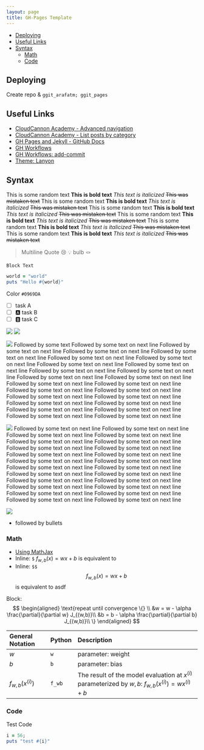 ```yaml
---
layout: page
title: GH-Pages Template 
---
```


<!-- vim-markdown-toc GFM -->

* [Deploying](#deploying)
* [Useful Links](#useful-links)
* [Syntax](#syntax)
  * [Math](#math)
  * [Code](#code)

<!-- vim-markdown-toc -->

## Deploying

Create repo & `ggit_arafatm; ggit_pages`

## Useful Links

- [CloudCannon Academy - Advanced navigation](https://learn.cloudcannon.com/jekyll/advanced-navigation/)
- [CloudCannon Academy - List posts by category](https://learn.cloudcannon.com/jekyll/list-posts-by-category/)
- [GH Pages and Jekyll - GitHub Docs](https://docs.github.com/en/pages/setting-up-a-github-pages-site-with-jekyll/about-github-pages-and-jekyll)
- [GH Workflows ](https://docs.github.com/en/actions/using-workflows/workflow-syntax-for-github-actions)
- [GH Workflows: add-commit](https://github.com/marketplace/actions/add-commit)
- [Theme: Lanyon](https://lanyon.getpoole.com/)

## Syntax

This is some random text **This is bold text** _This text is italicized_ ~~This
was mistaken text~~ This is some random text **This is bold text** _This text
is italicized_ ~~This was mistaken text~~ This is some random text **This is
bold text** _This text is italicized_ ~~This was mistaken text~~ This is some
random text **This is bold text** _This text is italicized_ ~~This was mistaken
text~~ This is some random text **This is bold text** _This text is italicized_
~~This was mistaken text~~ This is some random text **This is bold text** _This
text is italicized_ ~~This was mistaken text~~

> Multiline Quote :cry: <newline>
> :bulb: bulb :knot:

    Block Text

```ruby
world = "world"
puts "Hello #{world}"
```

Color `#0969DA`

- [ ] task A
- [ ] :a: task B
- [ ] :b: task C

![](https://media.giphy.com/media/kSbETPzWRAtMEdszqc/giphy.gif)
![](https://media.giphy.com/media/v1.Y2lkPTc5MGI3NjExcTM4eGtoNmlzcWZ3OGZyeXE3aDJqd2N3cjBia2owcTQ1bHZmaXh4bSZlcD12MV9pbnRlcm5hbF9naWZfYnlfaWQmY3Q9Zw/ZaEUSTAoWGQDhJumTu/giphy.gif)

![](https://media.giphy.com/media/kSbETPzWRAtMEdszqc/giphy.gif) Followed by some text Followed by some text on next line Followed by some text on next line Followed by some text on next line Followed by some text on next line Followed by some text on next line Followed by some text on next line Followed by some text on next line Followed by some text on next line Followed by some text on next line Followed by some text on next line Followed by some text on next line Followed by some text on next line Followed by some text on next line Followed by some text on next line Followed by some text on next line Followed by some text on next line Followed by some text on next line Followed by some text on next line Followed by some text on next line Followed by some text on next line Followed by some text on next line Followed by some text on next line Followed by some text on next line Followed by some text on next line

![](https://media.giphy.com/media/kSbETPzWRAtMEdszqc/giphy.gif)
Followed by some text on next line Followed by some text on next line Followed by some text on next line Followed by some text on next line Followed by some text on next line Followed by some text on next line Followed by some text on next line Followed by some text on next line Followed by some text on next line Followed by some text on next line Followed by some text on next line Followed by some text on next line
Followed by some text on next line Followed by some text on next line Followed by some text on next line Followed by some text on next line Followed by some text on next line Followed by some text on next line
Followed by some text on next line Followed by some text on next line Followed by some text on next line Followed by some text on next line Followed by some text on next line Followed by some text on next line

![](https://media.giphy.com/media/v1.Y2lkPTc5MGI3NjExcTM4eGtoNmlzcWZ3OGZyeXE3aDJqd2N3cjBia2owcTQ1bHZmaXh4bSZlcD12MV9pbnRlcm5hbF9naWZfYnlfaWQmY3Q9Zw/ZaEUSTAoWGQDhJumTu/giphy.gif)
- followed by bullets

### Math

- [Using MathJax](https://codepen.io/josdea/pen/rLOJxL)
- Inline: `$` $f_{w,b}(x) = wx + b$ is equivalent to 
- Inline: `$$` $$f_{w,b}(x) = wx + b$$ is equivalent to asdf

Block: 
$$
\begin{aligned}
\text{repeat until convergence \{} \\ 
  &w = w - \alpha \frac{\partial}{\partial w} J_{(w,b)}\\
  &b = b - \alpha \frac{\partial}{\partial b} J_{(w,b)}\\
\}
\end{aligned}
$$

| General Notation   | Python | Description                                                                                             |
| :--                | :--    | :--                                                                                                     |
| $w$                | `w`    | parameter: weight                                                                                       |
| $b$                | `b`    | parameter: bias                                                                                         |
| $f_{w,b}(x^{(i)})$ | `f_wb` | The result of the model evaluation at $x^{(i)}$ parameterized by $w,b$: $f_{w,b}(x^{(i)}) = wx^{(i)}+b$ |

### Code

Test Code
```ruby
i = 56;
puts "test #{i}"
```
